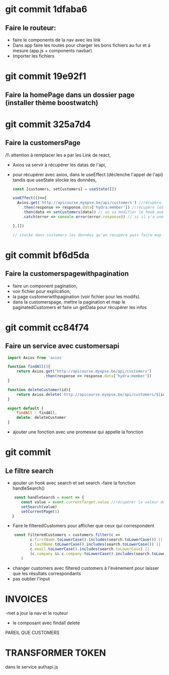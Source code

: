 # git commit 1dfaba6
## Faire le routeur:

- faire le components de la nav avec les link
- Dans app faire les routes pour charger les bons fichiers au fur et à mesure (app.js + components navbar)
- Importer les fichiers

# git commit 19e92f1
## Faire la homePage dans un dossier page (installer thème boostwatch)

# git commit 325a7d4
## Faire la customersPage

/!\ attention à remplacer les a par les Link de react,

- Axios va servir à récupérer les datas de l'api,
- pour récupérer avec axios, dans le useEffect (déclenche l'appel de l'api) tandis que useState stocke les données,

    ```js
    const [customers, setCustomers] = useState([])
    
    useEffect(()=>{
      Axios.get('http://apicourse.myepse.be/api/customers') //récupère l'url
        .then(response => response.data['hydra:member']) //récupère les membres
        .then(data => setCustomers(data)) // on va modifier le hook avec ce qu'on récupère
        .catch(error => console.error(error.response)) // si il y'a une erreur déclencher message dans la console
    
    },[])
    
    // stocke dans customers les données qu'on récupère puis faire map de customers et y placer les données
    ```

# git commit bf6d5da
## Faire la customerspagewithpagination

- faire un component pagination,
- voir fichier pour explication,
- la page customerwithpagination (voir fichier pour les modifs).
- dans la customerspage, mettre la pagination et map le paginatedCustomers et faire un getData pour récupérer les infos


# git commit cc84f74
## Faire un service avec customersapi

   ```js 
    import Axios from 'axios'

    function findAll(){
        return Axios.get("http://apicourse.myepse.be/api/customers")
                    .then(response => response.data['hydra:member'])
    }

    function deleteCustomer(id){
        return Axios.delete(`http://apicourse.myepse.be/api/customers/${id}`)
    }

    export default {
        findAll : findAll,
        delete: deleteCustomer
    }
   ```

   -  ajouter une fonction avec une promesse qui appelle la fonction

# git commit 
## Le filtre search
- ajouter un hook avec search et set search
-faire la fonction handleSearch()

 ```js 
     const handleSearch = event => {
        const value = event.currentTarget.value //récupérer la valeur de l'élément qui a déclencher l'évènement grâce au handle change
        setSearch(value)
        setCurrentPage(1)
    } 
 ```

- Faire le filteredCustomers pour afficher que ceux qui correspondent

 ```js 
     const filteredCustomers = customers.filter(c => 
            c.firstName.toLowerCase().includes(search.toLowerCase()) || // on met en miniscule soit le prenom le nom le mail ou la company et on demande si ca inclut la recherche en minuscule
            c.lastName.toLowerCase().includes(search.toLowerCase()) ||
            c.email.toLowerCase().includes(search.toLowerCase) || 
            (c.company && c.company.toLowerCase().includes(search.toLowerCase()))
        )


 ```

- changer customers avec filtered customers à l'évènement pour laisser que les résultats correspondants
- pas oublier l'input


# INVOICES

-met a jour la nav et le routeur
- le composant avec findall delete

PAREIL QUE CUSTOMERS

# TRANSFORMER TOKEN 

dans le service authapi.js